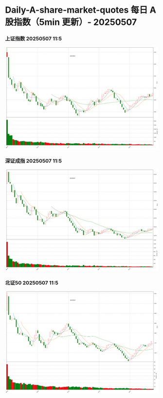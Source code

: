 
# Daily-A-share-market-quotes 每日 A 股指数（5min 更新）- 20250507

### 上证指数 20250507 11:5
![](./fig/2025/5/20250507-sh000001.png)

### 深证成指 20250507 11:5
![](./fig/2025/5/20250507-sz399001.png)

### 北证50 20250507 11:5
![](./fig/2025/5/20250507-bj899050.png)
